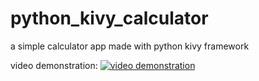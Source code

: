 # python_kivy_calculator
a simple calculator app made with python kivy framework

video demonstration:
[![video demonstration](https://img.youtube.com/vi/ScMrVCo0sZo/maxresdefault.jpg)](https://www.youtube.com/watch?v=ScMrVCo0sZo)
